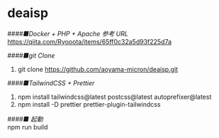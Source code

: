 # deaisp

####_■Docker + PHP + Apache 参考 URL_<br>
https://qiita.com/Ryooota/items/65ff0c32a5d93f225d7a<br>

####_■git Clone_<br>

1. git clone https://github.com/aoyama-micron/deaisp.git

####_■TailwindCSS + Prettier_<br>

1. npm install tailwindcss@latest postcss@latest autoprefixer@latest<br>
2. npm install -D prettier prettier-plugin-tailwindcss

####_■ 起動_<br>
npm run build
